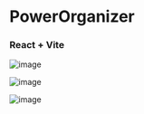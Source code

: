 #  PowerOrganizer
### React + Vite

![image](https://github.com/AnaSeiculescu/to-do-list-react/assets/122996287/25ece539-55f9-42cc-ba1a-032fbcf59c81)

![image](https://github.com/AnaSeiculescu/to-do-list-react/assets/122996287/9e57c883-4094-414c-ab72-80591a0dec4e)

![image](https://github.com/AnaSeiculescu/to-do-list-react/assets/122996287/01855786-171e-492b-99c6-a1729c340d9a)
